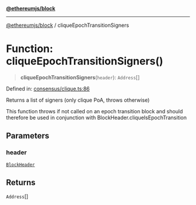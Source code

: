 [**@ethereumjs/block**](../README.md)

***

[@ethereumjs/block](../README.md) / cliqueEpochTransitionSigners

# Function: cliqueEpochTransitionSigners()

> **cliqueEpochTransitionSigners**(`header`): `Address`[]

Defined in: [consensus/clique.ts:86](https://github.com/ethereumjs/ethereumjs-monorepo/blob/master/packages/block/src/consensus/clique.ts#L86)

Returns a list of signers
(only clique PoA, throws otherwise)

This function throws if not called on an epoch
transition block and should therefore be used
in conjunction with BlockHeader.cliqueIsEpochTransition

## Parameters

### header

[`BlockHeader`](../classes/BlockHeader.md)

## Returns

`Address`[]
